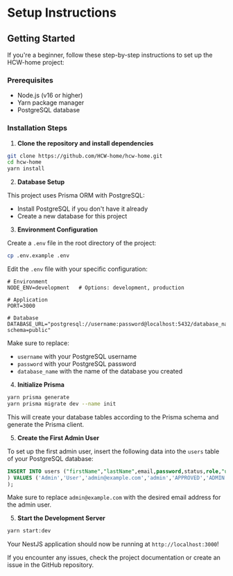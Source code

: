 # Setup Instructions

## Getting Started

If you're a beginner, follow these step-by-step instructions to set up the HCW-home project:

### Prerequisites

- Node.js (v16 or higher)
- Yarn package manager
- PostgreSQL database

### Installation Steps

1. **Clone the repository and install dependencies**

```bash
git clone https://github.com/HCW-home/hcw-home.git
cd hcw-home
yarn install
```

2. **Database Setup**

This project uses Prisma ORM with PostgreSQL:

- Install PostgreSQL if you don't have it already
- Create a new database for this project

3. **Environment Configuration**

Create a `.env` file in the root directory of the project:

```bash
cp .env.example .env
```

Edit the `.env` file with your specific configuration:

```
# Environment
NODE_ENV=development   # Options: development, production

# Application
PORT=3000

# Database
DATABASE_URL="postgresql://username:password@localhost:5432/database_name?schema=public"
```

Make sure to replace:

- `username` with your PostgreSQL username
- `password` with your PostgreSQL password
- `database_name` with the name of the database you created
4. **Initialize Prisma**

```bash
yarn prisma generate
yarn prisma migrate dev --name init
```

This will create your database tables according to the Prisma schema and generate the Prisma client.

5. **Create the First Admin User**

To set up the first admin user, insert the following data into the `users` table of your PostgreSQL database:

```sql
INSERT INTO users ("firstName","lastName",email,password,status,role,"updatedAt"
) VALUES ('Admin','User','admin@example.com','admin','APPROVED','ADMIN',NOW()
);
```

Make sure to replace `admin@example.com` with the desired email address for the admin user.

5. **Start the Development Server**

```bash
yarn start:dev
```

Your NestJS application should now be running at `http://localhost:3000`!

If you encounter any issues, check the project documentation or create an issue in the GitHub repository.
